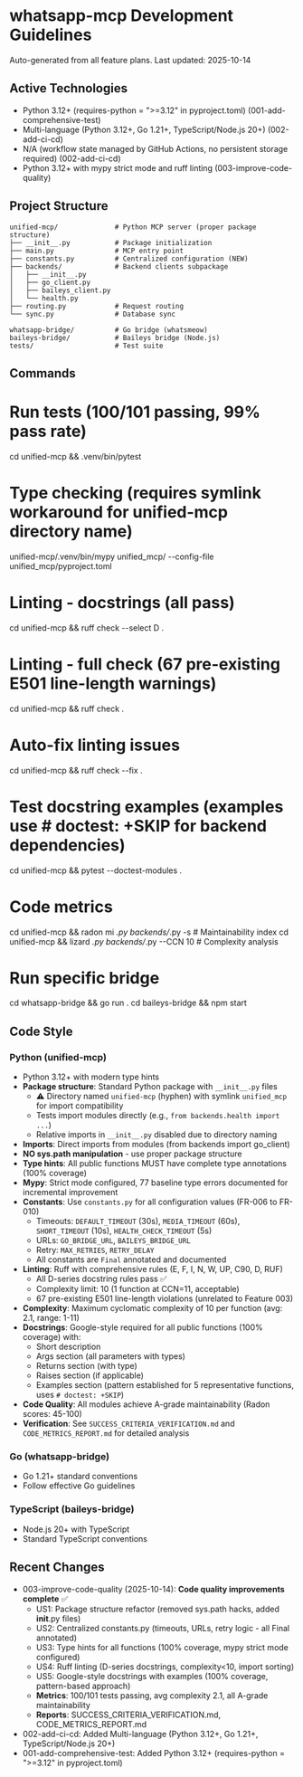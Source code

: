 # whatsapp-mcp Development Guidelines

Auto-generated from all feature plans. Last updated: 2025-10-14

## Active Technologies
- Python 3.12+ (requires-python = ">=3.12" in pyproject.toml) (001-add-comprehensive-test)
- Multi-language (Python 3.12+, Go 1.21+, TypeScript/Node.js 20+) (002-add-ci-cd)
- N/A (workflow state managed by GitHub Actions, no persistent storage required) (002-add-ci-cd)
- Python 3.12+ with mypy strict mode and ruff linting (003-improve-code-quality)

## Project Structure
```
unified-mcp/              # Python MCP server (proper package structure)
├── __init__.py           # Package initialization
├── main.py               # MCP entry point
├── constants.py          # Centralized configuration (NEW)
├── backends/             # Backend clients subpackage
│   ├── __init__.py
│   ├── go_client.py
│   ├── baileys_client.py
│   └── health.py
├── routing.py            # Request routing
└── sync.py               # Database sync

whatsapp-bridge/          # Go bridge (whatsmeow)
baileys-bridge/           # Baileys bridge (Node.js)
tests/                    # Test suite
```

## Commands
# Run tests (100/101 passing, 99% pass rate)
cd unified-mcp && .venv/bin/pytest

# Type checking (requires symlink workaround for unified-mcp directory name)
unified-mcp/.venv/bin/mypy unified_mcp/ --config-file unified_mcp/pyproject.toml

# Linting - docstrings (all pass)
cd unified-mcp && ruff check --select D .

# Linting - full check (67 pre-existing E501 line-length warnings)
cd unified-mcp && ruff check .

# Auto-fix linting issues
cd unified-mcp && ruff check --fix .

# Test docstring examples (examples use # doctest: +SKIP for backend dependencies)
cd unified-mcp && pytest --doctest-modules .

# Code metrics
cd unified-mcp && radon mi *.py backends/*.py -s  # Maintainability index
cd unified-mcp && lizard *.py backends/*.py --CCN 10  # Complexity analysis

# Run specific bridge
cd whatsapp-bridge && go run .
cd baileys-bridge && npm start

## Code Style

### Python (unified-mcp)
- Python 3.12+ with modern type hints
- **Package structure**: Standard Python package with `__init__.py` files
  - ⚠️ Directory named `unified-mcp` (hyphen) with symlink `unified_mcp` for import compatibility
  - Tests import modules directly (e.g., `from backends.health import ...`)
  - Relative imports in `__init__.py` disabled due to directory naming
- **Imports**: Direct imports from modules (from backends import go_client)
- **NO sys.path manipulation** - use proper package structure
- **Type hints**: All public functions MUST have complete type annotations (100% coverage)
- **Mypy**: Strict mode configured, 77 baseline type errors documented for incremental improvement
- **Constants**: Use `constants.py` for all configuration values (FR-006 to FR-010)
  - Timeouts: `DEFAULT_TIMEOUT` (30s), `MEDIA_TIMEOUT` (60s), `SHORT_TIMEOUT` (10s), `HEALTH_CHECK_TIMEOUT` (5s)
  - URLs: `GO_BRIDGE_URL`, `BAILEYS_BRIDGE_URL`
  - Retry: `MAX_RETRIES`, `RETRY_DELAY`
  - All constants are `Final` annotated and documented
- **Linting**: Ruff with comprehensive rules (E, F, I, N, W, UP, C90, D, RUF)
  - All D-series docstring rules pass ✅
  - Complexity limit: 10 (1 function at CCN=11, acceptable)
  - 67 pre-existing E501 line-length violations (unrelated to Feature 003)
- **Complexity**: Maximum cyclomatic complexity of 10 per function (avg: 2.1, range: 1-11)
- **Docstrings**: Google-style required for all public functions (100% coverage) with:
  - Short description
  - Args section (all parameters with types)
  - Returns section (with type)
  - Raises section (if applicable)
  - Examples section (pattern established for 5 representative functions, uses `# doctest: +SKIP`)
- **Code Quality**: All modules achieve A-grade maintainability (Radon scores: 45-100)
- **Verification**: See `SUCCESS_CRITERIA_VERIFICATION.md` and `CODE_METRICS_REPORT.md` for detailed analysis

### Go (whatsapp-bridge)
- Go 1.21+ standard conventions
- Follow effective Go guidelines

### TypeScript (baileys-bridge)
- Node.js 20+ with TypeScript
- Standard TypeScript conventions

## Recent Changes
- 003-improve-code-quality (2025-10-14): **Code quality improvements complete** ✅
  - US1: Package structure refactor (removed sys.path hacks, added __init__.py files)
  - US2: Centralized constants.py (timeouts, URLs, retry logic - all Final annotated)
  - US3: Type hints for all functions (100% coverage, mypy strict mode configured)
  - US4: Ruff linting (D-series docstrings, complexity<10, import sorting)
  - US5: Google-style docstrings with examples (100% coverage, pattern-based approach)
  - **Metrics**: 100/101 tests passing, avg complexity 2.1, all A-grade maintainability
  - **Reports**: SUCCESS_CRITERIA_VERIFICATION.md, CODE_METRICS_REPORT.md
- 002-add-ci-cd: Added Multi-language (Python 3.12+, Go 1.21+, TypeScript/Node.js 20+)
- 001-add-comprehensive-test: Added Python 3.12+ (requires-python = ">=3.12" in pyproject.toml)

<!-- MANUAL ADDITIONS START -->
<!-- MANUAL ADDITIONS END -->
